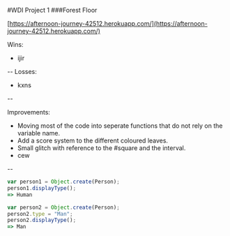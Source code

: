 #WDI Project 1
###Forest Floor

[https://afternoon-journey-42512.herokuapp.com/](https://afternoon-journey-42512.herokuapp.com/)


Wins:

- ijir

--
Losses:

- kxns

--



Improvements:

- Moving most of the code into seperate functions that do not rely on the variable name.
- Add a score system to the different coloured leaves.
- Small glitch with reference to the #square and the interval.
- cew

--


```javascript
var person1 = Object.create(Person);
person1.displayType();
=> Human

var person2 = Object.create(Person);
person2.type = "Man";
person2.displayType();
=> Man
```
